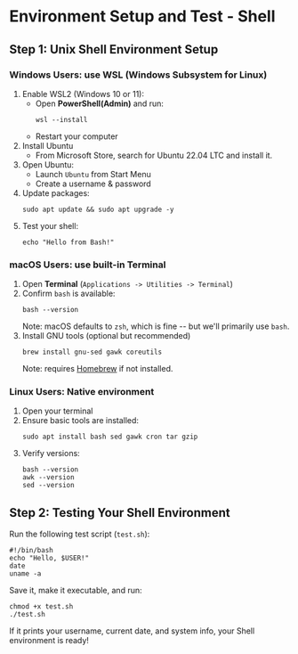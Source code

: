 # Environment Setup and Test - Shell
## Step 1: Unix Shell Environment Setup
### Windows Users: use WSL (Windows Subsystem for Linux)
1. Enable WSL2 (Windows 10 or 11):
    - Open **PowerShell(Admin)** and run:
        ```
        wsl --install
        ```
    - Restart your computer
2. Install Ubuntu
    - From Microsoft Store, search for Ubuntu 22.04 LTC and install it.
3. Open Ubuntu:
    - Launch `Ubuntu` from Start Menu
    - Create a username & password
4. Update packages:
    ```
    sudo apt update && sudo apt upgrade -y
    ```
5. Test your shell:
    ```
    echo "Hello from Bash!"
    ```
### macOS Users: use built-in Terminal
1. Open **Terminal** (`Applications -> Utilities -> Terminal`)
2. Confirm `bash` is available:
   ```
   bash --version
   ```
   Note: macOS defaults to `zsh`, which is fine -- but we'll primarily use `bash`.
3. Install GNU tools (optional but recommended)
   ```
   brew install gnu-sed gawk coreutils
   ```
   Note: requires [Homebrew](https://brew.sh/) if not installed.
### Linux Users: Native environment 
1. Open your terminal
2. Ensure basic tools are installed:
   ```
   sudo apt install bash sed gawk cron tar gzip
   ```
3. Verify versions:
   ```
   bash --version
   awk --version
   sed --version
   ```

## Step 2: Testing Your Shell Environment
Run the following test script (`test.sh`):
```
#!/bin/bash
echo "Hello, $USER!"
date
uname -a
```
Save it, make it executable, and run:
```
chmod +x test.sh
./test.sh
```
If it prints your username, current date, and system info, your Shell environment is ready!

